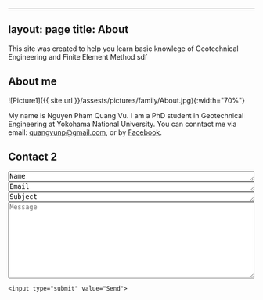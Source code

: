 ----
layout: page
title: About
---

This site was created to help you learn basic knowlege of Geotechnical Engineering and Finite Element Method
sdf

## About me

![Picture1]({{ site.url }}/assests/pictures/family/About.jpg){:width="70%"}

My name is Nguyen Pham Quang Vu. I am a PhD student in Geotechnical Engineering at Yokohama National University. You can conntact me via email: quangvunp@gmail.com, or by [Facebook]("https://www.facebook.com/quangvu.np"). 

## Contact 2

<form action="https://formspree.io/quangvunp@gmail.com"
      method="POST">
    <textarea class="form-control" id="textarea" name="name" rows = "1" cols ="60">Name</textarea>
    <textarea class="form-control" id="textarea" name="email" rows = "1" cols ="60">Email</textarea>
    <textarea class="form-control" id="textarea" name="email" rows = "1" cols ="60">Subject</textarea>
    <textarea id = "message" placeholder = "Message" class="form-control" id="textarea" name="message" rows = "10" cols ="60"></textarea><br />
    
    <input type="submit" value="Send">
</form>
